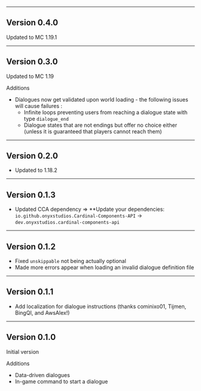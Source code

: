------------------------------------------------------
Version 0.4.0
------------------------------------------------------
Updated to MC 1.19.1

------------------------------------------------------
Version 0.3.0
------------------------------------------------------
Updated to MC 1.19

Additions
- Dialogues now get validated upon world loading - the following issues will cause failures :
  - Infinite loops preventing users from reaching a dialogue state with type `dialogue_end`
  - Dialogue states that are not endings but offer no choice either (unless it is guaranteed that players cannot reach them)

------------------------------------------------------
Version 0.2.0
------------------------------------------------------
- Updated to 1.18.2

------------------------------------------------------
Version 0.1.3
------------------------------------------------------
- Updated CCA dependency => **Update your dependencies: `io.github.onyxstudios.Cardinal-Components-API` -> `dev.onyxstudios.cardinal-components-api`

------------------------------------------------------
Version 0.1.2
------------------------------------------------------
- Fixed `unskippable` not being actually optional
- Made more errors appear when loading an invalid dialogue definition file

------------------------------------------------------
Version 0.1.1
------------------------------------------------------
- Add localization for dialogue instructions (thanks cominixo01, Tijmen, BingQI, and AwsAlex!)

------------------------------------------------------
Version 0.1.0
------------------------------------------------------
Initial version

Additions
- Data-driven dialogues
- In-game command to start a dialogue

